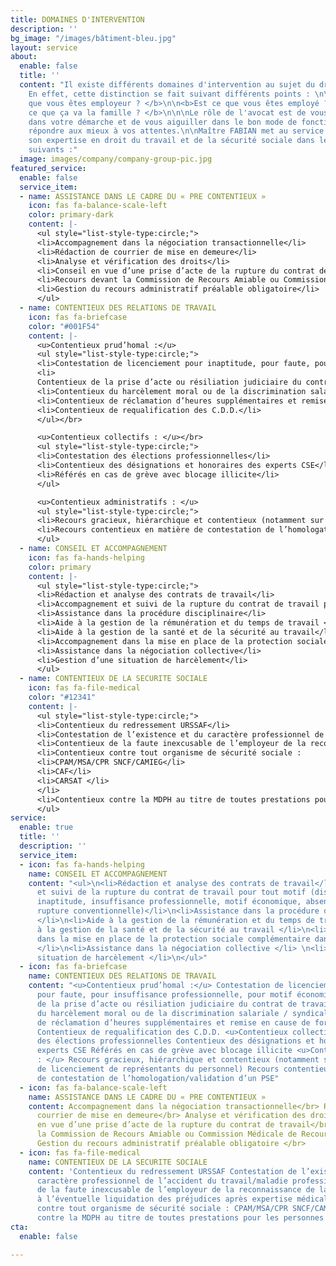 ```yaml
---
title: DOMAINES D'INTERVENTION
description: ''
bg_image: "/images/bâtiment-bleu.jpg"
layout: service
about:
  enable: false
  title: ''
  content: "Il existe différents domaines d'intervention au sujet du droit du travail.
    En effet, cette distinction se fait suivant différents points : \n\n\n<b>Est ce
    que vous êtes employeur ? </b>\n\n<b>Est ce que vous êtes employé ? </b>\n\n<b>Est
    ce que ça va la famille ? </b>\n\n\nLe rôle de l'avocat est de vous accompagner
    dans votre démarche et de vous aiguiller dans le bon mode de fonctionnement pour
    répondre aux mieux à vos attentes.\n\nMaître FABIAN met au service de ses clients
    son expertise en droit du travail et de la sécurité sociale dans les domaines
    suivants :"
  image: images/company/company-group-pic.jpg
featured_service:
  enable: false
  service_item:
  - name: ASSISTANCE DANS LE CADRE DU « PRE CONTENTIEUX »
    icon: fas fa-balance-scale-left
    color: primary-dark
    content: |-
      <ul style="list-style-type:circle;">
      <li>Accompagnement dans la négociation transactionnelle</li>
      <li>Rédaction de courrier de mise en demeure</li>
      <li>Analyse et vérification des droits</li>
      <li>Conseil en vue d’une prise d’acte de la rupture du contrat de travail</li>
      <li>Recours devant la Commission de Recours Amiable ou Commission Médicale de Recours Amiable</li>
      <li>Gestion du recours administratif préalable obligatoire</li>
      </ul>
  - name: CONTENTIEUX DES RELATIONS DE TRAVAIL
    icon: fas fa-briefcase
    color: "#001F54"
    content: |-
      <u>Contentieux prud’homal :</u>
      <ul style="list-style-type:circle;">
      <li>Contestation de licenciement pour inaptitude, pour faute, pour insuffisance professionnelle, pour motif économique</li>
      <li>
      Contentieux de la prise d’acte ou résiliation judiciaire du contrat de travail</li>
      <li>Contentieux du harcèlement moral ou de la discrimination salariale / syndicale</li>
      <li>Contentieux de réclamation d’heures supplémentaires et remise en cause de forfait jours</li>
      <li>Contentieux de requalification des C.D.D.</li>
      </ul></br>

      <u>Contentieux collectifs : </u></br>
      <ul style="list-style-type:circle;">
      <li>Contestation des élections professionnelles</li>
      <li>Contentieux des désignations et honoraires des experts CSE</li>
      <li>Référés en cas de grève avec blocage illicite</li>
      </ul>

      <u>Contentieux administratifs : </u>
      <ul style="list-style-type:circle;">
      <li>Recours gracieux, hiérarchique et contentieux (notamment sur les procédures de licenciement de représentants du personnel)</li>
      <li>Recours contentieux en matière de contestation de l’homologation/validation d’un PSE</li>
      </ul>
  - name: CONSEIL ET ACCOMPAGNEMENT
    icon: fas fa-hands-helping
    color: primary
    content: |-
      <ul style="list-style-type:circle;">
      <li>Rédaction et analyse des contrats de travail</li>
      <li>Accompagnement et suivi de la rupture du contrat de travail pour tout motif (disciplinaire, inaptitude, insuffisance professionnelle, motif économique, absence prolongée, rupture conventionnelle) </li>
      <li>Assistance dans la procédure disciplinaire</li>
      <li>Aide à la gestion de la rémunération et du temps de travail </li>
      <li>Aide à la gestion de la santé et de la sécurité au travail</li>
      <li>Accompagnement dans la mise en place de la protection sociale complémentaire dans l’entreprise</li>
      <li>Assistance dans la négociation collective</li>
      <li>Gestion d’une situation de harcèlement</li>
      </ul>
  - name: CONTENTIEUX DE LA SECURITE SOCIALE
    icon: fas fa-file-medical
    color: "#12341"
    content: |-
      <ul style="list-style-type:circle;">
      <li>Contentieux du redressement URSSAF</li>
      <li>Contestation de l’existence et du caractère professionnel de l’accident du travail/maladie professionnelle</li>
      <li>Contentieux de la faute inexcusable de l’employeur de la reconnaissance de la faute inexcusable à l’éventuelle liquidation des préjudices après expertise médicale</li>
      <li>Contentieux contre tout organisme de sécurité sociale :
      <li>CPAM/MSA/CPR SNCF/CAMIEG</li>
      <li>CAF</li>
      <li>CARSAT </li>
      </li>
      <li>Contentieux contre la MDPH au titre de toutes prestations pour les personnes handicapées</li>
      </ul>
service:
  enable: true
  title: ''
  description: ''
  service_item:
  - icon: fas fa-hands-helping
    name: CONSEIL ET ACCOMPAGNEMENT
    content: "<ul>\n<li>Rédaction et analyse des contrats de travail</li>\n<li>Accompagnement
      et suivi de la rupture du contrat de travail pour tout motif (disciplinaire,
      inaptitude, insuffisance professionnelle, motif économique, absence prolongée,
      rupture conventionnelle)</li>\n<li>Assistance dans la procédure disciplinaire
      </li>\n<li>Aide à la gestion de la rémunération et du temps de travail </li>\n<li>Aide
      à la gestion de la santé et de la sécurité au travail </li>\n<li>Accompagnement
      dans la mise en place de la protection sociale complémentaire dans l’entreprise
      </li>\n<li>Assistance dans la négociation collective </li> \n<li>Gestion d’une
      situation de harcèlement </li>\n</ul>"
  - icon: fas fa-briefcase
    name: CONTENTIEUX DES RELATIONS DE TRAVAIL
    content: "<u>Contentieux prud’homal :</u> Contestation de licenciement pour inaptitude,
      pour faute, pour insuffisance professionnelle, pour motif économique Contentieux
      de la prise d’acte ou résiliation judiciaire du contrat de travail Contentieux
      du harcèlement moral ou de la discrimination salariale / syndicale Contentieux
      de réclamation d’heures supplémentaires et remise en cause de forfait jours
      Contentieux de requalification des C.D.D. <u>Contentieux collectifs : </u> Contestation
      des élections professionnelles Contentieux des désignations et honoraires des
      experts CSE Référés en cas de grève avec blocage illicite <u>Contentieux administratifs
      : </u> Recours gracieux, hiérarchique et contentieux (notamment sur les procédures
      de licenciement de représentants du personnel) Recours contentieux en matière
      de contestation de l’homologation/validation d’un PSE"
  - icon: fas fa-balance-scale-left
    name: ASSISTANCE DANS LE CADRE DU « PRE CONTENTIEUX »
    content: Accompagnement dans la négociation transactionnelle</br> Rédaction de
      courrier de mise en demeure</br> Analyse et vérification des droits</br> Conseil
      en vue d’une prise d’acte de la rupture du contrat de travail</br> Recours devant
      la Commission de Recours Amiable ou Commission Médicale de Recours Amiable </br>
      Gestion du recours administratif préalable obligatoire </br>
  - icon: fas fa-file-medical
    name: CONTENTIEUX DE LA SECURITE SOCIALE
    content: 'Contentieux du redressement URSSAF Contestation de l’existence et du
      caractère professionnel de l’accident du travail/maladie professionnelle Contentieux
      de la faute inexcusable de l’employeur de la reconnaissance de la faute inexcusable
      à l’éventuelle liquidation des préjudices après expertise médicale Contentieux
      contre tout organisme de sécurité sociale : CPAM/MSA/CPR SNCF/CAMIEG, CAF, CARSAT  Contentieux
      contre la MDPH au titre de toutes prestations pour les personnes handicapées'
cta:
  enable: false

---
```


